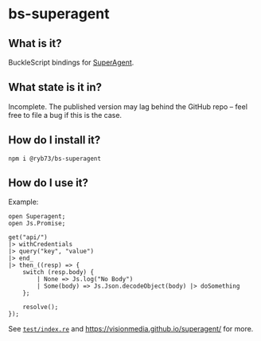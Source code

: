 # bs-superagent

## What is it?
BuckleScript bindings for [SuperAgent](https://visionmedia.github.io/superagent/).

## What state is it in?
Incomplete. The published version may lag behind the GitHub repo – feel free to file a bug if this is the case.

## How do I install it?
```
npm i @ryb73/bs-superagent
```

## How do I use it?
Example:
```reasonml
open Superagent;
open Js.Promise;

get("api/")
|> withCredentials
|> query("key", "value")
|> end_
|> then_((resp) => {
    switch (resp.body) {
        | None => Js.log("No Body")
        | Some(body) => Js.Json.decodeObject(body) |> doSomething
    };

    resolve();
});
```

See [`test/index.re`](test/index.re) and https://visionmedia.github.io/superagent/ for more.
